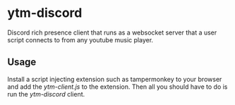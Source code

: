 # ytm-discord
Discord rich presence client that runs as a websocket server that a user script connects to
from any youtube music player.

## Usage
Install a script injecting extension such as tampermonkey to your browser and add the *ytm-client.js* to the extension.
Then all you should have to do is run the *ytm-discord* client.